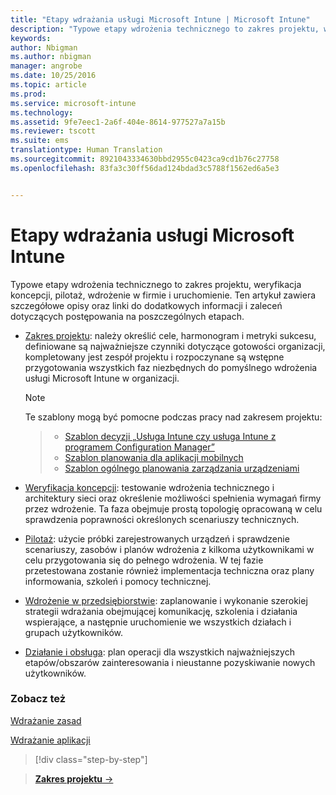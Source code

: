```yaml
---
title: "Etapy wdrażania usługi Microsoft Intune | Microsoft Intune"
description: "Typowe etapy wdrożenia technicznego to zakres projektu, weryfikacja koncepcji, pilotaż, wdrożenie w firmie i uruchomienie."
keywords: 
author: Nbigman
ms.author: nbigman
manager: angrobe
ms.date: 10/25/2016
ms.topic: article
ms.prod: 
ms.service: microsoft-intune
ms.technology: 
ms.assetid: 9fe7eec1-2a6f-404e-8614-977527a7a15b
ms.reviewer: tscott
ms.suite: ems
translationtype: Human Translation
ms.sourcegitcommit: 8921043334630bbd2955c0423ca9cd1b76c27758
ms.openlocfilehash: 83fa3c30ff56dad124bdad3c5788f1562ed6a5e3


---
```



# Etapy wdrażania usługi Microsoft Intune
Typowe etapy wdrożenia technicznego to zakres projektu, weryfikacja koncepcji, pilotaż, wdrożenie w firmie i uruchomienie. Ten artykuł zawiera szczegółowe opisy oraz linki do dodatkowych informacji i zaleceń dotyczących postępowania na poszczególnych etapach.

-   [Zakres projektu](project-scope.md): należy określić cele, harmonogram i metryki sukcesu, definiowane są najważniejsze czynniki dotyczące gotowości organizacji, kompletowany jest zespół projektu i rozpoczynane są wstępne przygotowania wszystkich faz niezbędnych do pomyślnego wdrożenia usługi Microsoft Intune w organizacji.
     > [!NOTE]           
       Te szablony mogą być pomocne podczas pracy nad zakresem projektu:

    >- [Szablon decyzji „Usługa Intune czy usługa Intune z programem Configuration Manager”](https://gallery.technet.microsoft.com/Intune-or-Intune-with-900e8a78)
    >- [Szablon planowania dla aplikacji mobilnych](https://gallery.technet.microsoft.com/Mobile-app-planning-18689d59)
    >- [Szablon ogólnego planowania zarządzania urządzeniami](https://gallery.technet.microsoft.com/General-device-management-334c3792)


-   [Weryfikacja koncepcji](proof-of-concept.md): testowanie wdrożenia technicznego i architektury sieci oraz określenie możliwości spełnienia wymagań firmy przez wdrożenie. Ta faza obejmuje prostą topologię opracowaną w celu sprawdzenia poprawności określonych scenariuszy technicznych.  

-   [Pilotaż](pilot.md): użycie próbki zarejestrowanych urządzeń i sprawdzenie scenariuszy, zasobów i planów wdrożenia z kilkoma użytkownikami w celu przygotowania się do pełnego wdrożenia.  W tej fazie przetestowana zostanie również implementacja techniczna oraz plany informowania, szkoleń i pomocy technicznej.
-   [Wdrożenie w przedsiębiorstwie](enterprise-rollout.md): zaplanowanie i wykonanie szerokiej strategii wdrażania obejmującej komunikację, szkolenia i działania wspierające, a następnie uruchomienie we wszystkich działach i grupach użytkowników.

-   [Działanie i obsługa](operations-and-maintenance.md): plan operacji dla wszystkich najważniejszych etapów/obszarów zainteresowania i nieustanne pozyskiwanie nowych użytkowników.

### Zobacz też

[Wdrażanie zasad](policy-rollout.md)

[Wdrażanie aplikacji](application-rollout.md)


<!--
These should be linked to topics in the plan & design section once it is back in the TOC
## Rolling out policies and apps
These topics will help you plan for the rollout of new policies and apps:
-   **[Roll out policies](policy-rollout.md)**

-   **[Roll out apps](application-rollout.md)**
-->


>[!div class="step-by-step"]

>[**Zakres projektu** &rarr;](project-scope.md)  



<!--HONumber=Oct16_HO4-->


